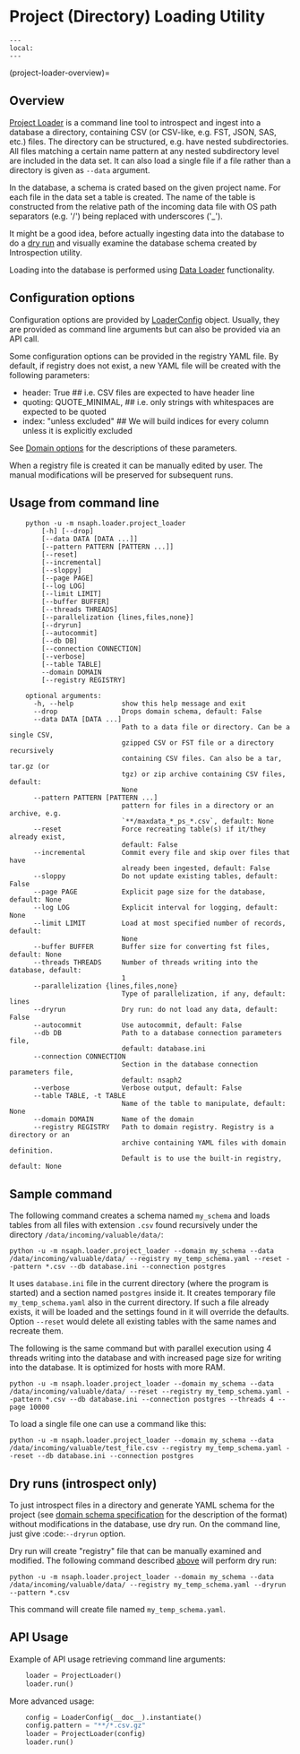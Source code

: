 # Project (Directory) Loading Utility

```{contents}
---
local:
---
```

(project-loader-overview)=
## Overview 

[Project Loader](members/project_loader)
is a command line tool to introspect and ingest into a database
a directory, containing CSV (or CSV-like, e.g. FST, JSON, SAS, etc.) files.
The directory can be structured, e.g. have nested subdirectories. All files
matching a certain name pattern at any nested subdirectory level
are included in the data set. It can also load a single file if a file
rather than a directory is given as `--data` argument.

In the database, a schema is crated based on the given project name.
For each file in the data set a table is created. The name
of the table is constructed from the relative path of the
incoming data file with OS path separators (e.g. '/') being
replaced with underscores ('_').

It might be a good idea, before actually ingesting data into the database to
do a [dry run](#dry-runs-introspect-only) and visually examine the
database schema created by Introspection utility.

Loading into the database is performed using
[Data Loader](members/data_loader) functionality.

## Configuration options

Configuration options are provided by
[LoaderConfig](members/loader_config) object.
Usually, they are provided as command line arguments but can also be provided
via an API call.
                             
Some configuration options can be provided in the registry YAML
file. By default, if registry does not exist, a new YAML file 
will be created with the following parameters:

* header:  True ## i.e. CSV files are expected to have header line
* quoting: QUOTE_MINIMAL, ## i.e. only strings with whitespaces are
    expected to be quoted
* index:   "unless excluded"  ## We will build indices for every column
      unless it is explicitly excluded

See [Domain options](Datamodels.md#domain) for the descriptions
of these parameters.

When a registry file is created it can be manually edited by user. The
manual modifications will be preserved for subsequent runs.

## Usage from command line

```
    python -u -m nsaph.loader.project_loader
        [-h] [--drop]
        [--data DATA [DATA ...]]
        [--pattern PATTERN [PATTERN ...]]
        [--reset]
        [--incremental]
        [--sloppy]
        [--page PAGE]
        [--log LOG]
        [--limit LIMIT]
        [--buffer BUFFER]
        [--threads THREADS]
        [--parallelization {lines,files,none}]
        [--dryrun]
        [--autocommit]
        [--db DB]
        [--connection CONNECTION]
        [--verbose]
        [--table TABLE]
        --domain DOMAIN
        [--registry REGISTRY]

    optional arguments:
      -h, --help            show this help message and exit
      --drop                Drops domain schema, default: False
      --data DATA [DATA ...]
                            Path to a data file or directory. Can be a single CSV,
                            gzipped CSV or FST file or a directory recursively
                            containing CSV files. Can also be a tar, tar.gz (or
                            tgz) or zip archive containing CSV files, default:
                            None
      --pattern PATTERN [PATTERN ...]
                            pattern for files in a directory or an archive, e.g.
                            `**/maxdata_*_ps_*.csv`, default: None
      --reset               Force recreating table(s) if it/they already exist,
                            default: False
      --incremental         Commit every file and skip over files that have
                            already been ingested, default: False
      --sloppy              Do not update existing tables, default: False
      --page PAGE           Explicit page size for the database, default: None
      --log LOG             Explicit interval for logging, default: None
      --limit LIMIT         Load at most specified number of records, default:
                            None
      --buffer BUFFER       Buffer size for converting fst files, default: None
      --threads THREADS     Number of threads writing into the database, default:
                            1
      --parallelization {lines,files,none}
                            Type of parallelization, if any, default: lines
      --dryrun              Dry run: do not load any data, default: False
      --autocommit          Use autocommit, default: False
      --db DB               Path to a database connection parameters file,
                            default: database.ini
      --connection CONNECTION
                            Section in the database connection parameters file,
                            default: nsaph2
      --verbose             Verbose output, default: False
      --table TABLE, -t TABLE
                            Name of the table to manipulate, default: None
      --domain DOMAIN       Name of the domain
      --registry REGISTRY   Path to domain registry. Registry is a directory or an
                            archive containing YAML files with domain definition.
                            Default is to use the built-in registry, default: None
```
         
## Sample command

The following command creates a schema named `my_schema` and loads 
tables from all files with extension `.csv` found recursively under the 
directory `/data/incoming/valuable/data/`:

    python -u -m nsaph.loader.project_loader --domain my_schema --data /data/incoming/valuable/data/ --registry my_temp_schema.yaml --reset --pattern *.csv --db database.ini --connection postgres

It uses `database.ini` file in the current directory 
(where the program is started) and a section named `postgres` inside it. 
It creates temporary file 
`my_temp_schema.yaml` also in the current directory. If such a file 
already exists, it will be loaded and the settings found in it will override 
the defaults. Option `--reset` would delete all existing tables with 
the same names and recreate them.

The following is the same command but with parallel execution using 4 
threads writing into the database and with increased page size for writing 
into the database. It is optimized for hosts with more RAM.

    python -u -m nsaph.loader.project_loader --domain my_schema --data /data/incoming/valuable/data/ --reset --registry my_temp_schema.yaml --pattern *.csv --db database.ini --connection postgres --threads 4 --page 10000
                                           
To load a single file one can use a command like this:

    python -u -m nsaph.loader.project_loader --domain my_schema --data /data/incoming/valuable/test_file.csv --registry my_temp_schema.yaml --reset --db database.ini --connection postgres


## Dry runs (introspect only)

To just introspect files in a directory and generate YAML schema for
the project (see [domain schema specification](Datamodels) for
the description of the format) without modifications in the database,
use dry run. On the command line, just give :code:`--dryrun` option.

Dry run will create "registry" file that can be manually examined and 
modified. The following command described [above](#sample-command)
will perform dry run:

    python -u -m nsaph.loader.project_loader --domain my_schema --data /data/incoming/valuable/data/ --registry my_temp_schema.yaml --dryrun --pattern *.csv 

This command will create file named `my_temp_schema.yaml`.    

## API Usage

Example of API usage retrieving command line arguments:

```python
    loader = ProjectLoader()
    loader.run()
```

More advanced usage:

```python
    config = LoaderConfig(__doc__).instantiate()
    config.pattern = "**/*.csv.gz"
    loader = ProjectLoader(config)
    loader.run()
```
